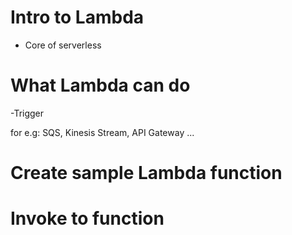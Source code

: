 # Intro to Lambda

- Core of serverless

# What Lambda can do

-Trigger

for e.g: SQS, Kinesis Stream, API Gateway ...

# Create sample Lambda function

# Invoke to function